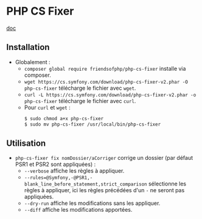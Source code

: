 # PHP CS Fixer

[doc](https://github.com/FriendsOfPhp/PHP-CS-Fixer)

## Installation

* Globalement :
    * `composer global require friendsofphp/php-cs-fixer` installe via composer.
    * `wget https://cs.symfony.com/download/php-cs-fixer-v2.phar -O php-cs-fixer` télécharge le fichier avec `wget`.
    * `curl -L https://cs.symfony.com/download/php-cs-fixer-v2.phar -o php-cs-fixer` télécharge le fichier avec `curl`.
    * Pour `curl` et `wget` :
        ```bash
        $ sudo chmod a+x php-cs-fixer
        $ sudo mv php-cs-fixer /usr/local/bin/php-cs-fixer
        ```

## Utilisation

* `php-cs-fixer fix nomDossier/aCorriger` corrige un dossier (par défaut PSR1 et PSR2 sont appliquées) :
    * `--verbose` affiche les règles à appliquer.
    * `--rules=@Symfony,-@PSR1,-blank_line_before_statement,strict_comparison` sélectionne les règles à appliquer, ici les règles précédées d'un `-` ne seront pas appliquées.
    * `--dry-run` affiche les modifications sans les appliquer.
    * `--diff` affiche les modifications apportées.